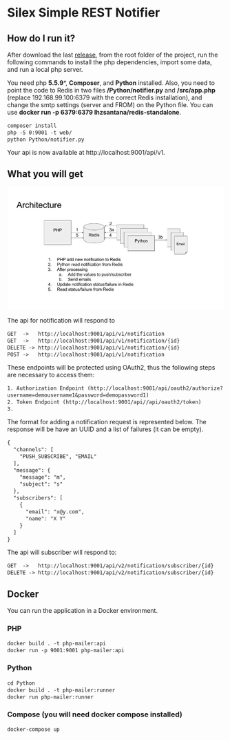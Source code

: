 # Silex Simple REST Notifier

## How do I run it?
After download the last [release](https://github.com/lhzsantana/php-mailer), from the root folder of the project, run the following commands to install the php dependencies, import some data, and run a local php server.

You need php **5.5.9***, **Composer**, and **Python** installed. Also, you need to point the code to Redis in two files **/Python/notifier.py** and **/src/app.php** (replace 192.168.99.100:6379 with the correct Redis installation), and change the smtp settings (server and FROM) on the Python file. You can use **docker run -p 6379:6379 lhzsantana/redis-standalone**.
    
    composer install 
    php -S 0:9001 -t web/
    python Python/notifier.py

Your api is now available at http://localhost:9001/api/v1.

## What you will get

![alt tag](https://github.com/lhzsantana/php-mailer/blob/master/architecture.jpg)

The api for notification will respond to

	GET  ->   http://localhost:9001/api/v1/notification
    GET  ->   http://localhost:9001/api/v1/notification/{id}
	DELETE -> http://localhost:9001/api/v1/notification/{id}
	POST ->   http://localhost:9001/api/v1/notification

These endpoints will be protected using OAuth2, thus the following steps are necessary to access them:

    1. Authorization Endpoint (http://localhost:9001/api/oauth2/authorize?username=demousername1&password=demopassword1)
    2. Token Endpoint (http://localhost:9001/api//api/oauth2/token)
    3.
    
The format for adding a notification request is represented below.
The response will be have an UUID and a list of failures (it can be empty).

    {
      "channels": [
        "PUSH_SUBSCRIBE", "EMAIL"
      ],
      "message": {
        "message": "m",
        "subject": "s"
      },
      "subscribers": [
        {
          "email": "x@y.com",
          "name": "X Y"
        }
      ]
    }
    



The api will subscriber will respond to:
	
    GET  ->   http://localhost:9001/api/v2/notification/subscriber/{id}
	DELETE -> http://localhost:9001/api/v2/notification/subscriber/{id}


## Docker

You can run the application in a Docker environment.

### PHP

    docker build . -t php-mailer:api
    docker run -p 9001:9001 php-mailer:api

### Python

    cd Python
    docker build . -t php-mailer:runner
    docker run php-mailer:runner

### Compose (you will need docker compose installed)

    docker-compose up





